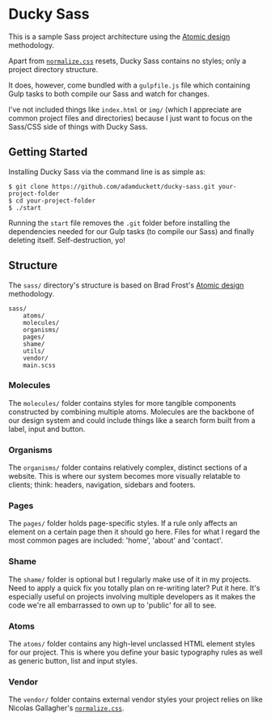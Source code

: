 # Ducky Sass
This is a sample Sass project architecture using the [Atomic design](http://bradfrost.com/blog/post/atomic-web-design/) methodology.

Apart from [`normalize.css`](http://necolas.github.io/normalize.css/) resets, Ducky Sass contains no styles; only a project directory structure.

It does, however, come bundled with a `gulpfile.js` file which containing Gulp tasks to both compile our Sass and watch for changes.

I've not included things like `index.html` or `img/` (which I appreciate are common project files and directories) because I just want to focus on the Sass/CSS side of things with Ducky Sass.

## Getting Started

Installing Ducky Sass via the command line is as simple as:

    $ git clone https://github.com/adamduckett/ducky-sass.git your-project-folder
    $ cd your-project-folder
    $ ./start

Running the `start` file removes the `.git` folder before installing the dependencies needed for our Gulp tasks (to compile our Sass) and finally deleting itself. Self-destruction, yo!

## Structure

The `sass/` directory's structure is based on Brad Frost's [Atomic design](http://bradfrost.com/blog/post/atomic-web-design/) methodology.

    sass/
        atoms/
        molecules/
        organisms/
        pages/
        shame/
        utils/
        vendor/
        main.scss

### Molecules
The `molecules/` folder contains styles for more tangible components constructed by combining multiple atoms. Molecules are the backbone of our design system and could include things like a search form built from a label, input and button.

### Organisms
The `organisms/` folder contains relatively complex, distinct sections of a website. This is where our system becomes more visually relatable to clients; think: headers, navigation, sidebars and footers.

### Pages
The `pages/` folder holds page-specific styles. If a rule only affects an element on a certain page then it should go here. Files for what I regard the most common pages are included: 'home', 'about' and 'contact'.

### Shame
The `shame/` folder is optional but I regularly make use of it in my projects. Need to apply a quick fix you totally plan on re-writing later? Put it here. It's especially useful on projects involving multiple developers as it makes the code we're all embarrassed to own up to 'public' for all to see.

### Atoms
The `atoms/` folder contains any high-level unclassed HTML element styles for our project. This is where you define your basic typography rules as well as generic button, list and input styles.

### Vendor
The `vendor/` folder contains external vendor styles your project relies on like Nicolas Gallagher's [`normalize.css`](http://necolas.github.io/normalize.css/).
